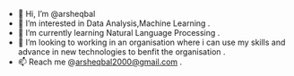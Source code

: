 - 👋 Hi, I’m @arsheqbal
- 👀 I’m interested in Data Analysis,Machine Learning .
- 🌱 I’m currently learning Natural Language Processing .
- 💞️ I’m looking to working in an organisation where i can use my skills and advance in new technologies to benfit the organisation .
- 📫 Reach me @arsheqbal2000@gmail.com .
